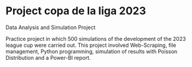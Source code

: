 # Project copa de la liga 2023
Data Analysis and Simulation Project

Practice project in which 500 simulations of the development of the 2023 league cup were carried out.
This project involved Web-Scraping, file management, Python programming, simulation of results with Poisson Distribution and a Power-BI report.


